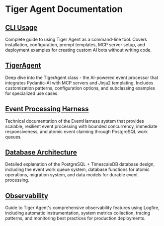 # Tiger Agent Documentation

## [CLI Usage](cli.md)
Complete guide to using Tiger Agent as a command-line tool. Covers installation, configuration, prompt templates, MCP server setup, and deployment examples for creating custom AI bots without writing code.

## [TigerAgent](tiger_agent.md)
Deep dive into the TigerAgent class - the AI-powered event processor that integrates Pydantic-AI with MCP servers and Jinja2 templating. Includes customization patterns, configuration options, and subclassing examples for specialized use cases.

## [Event Processing Harness](event_harness.md)
Technical documentation of the EventHarness system that provides scalable, resilient event processing with bounded concurrency, immediate responsiveness, and atomic event claiming through PostgreSQL work queues.

## [Database Architecture](database.md)
Detailed explanation of the PostgreSQL + TimescaleDB database design, including the event work queue system, database functions for atomic operations, migration system, and data models for durable event processing.

## [Observability](observability.md)
Guide to Tiger Agent's comprehensive observability features using Logfire, including automatic instrumentation, system metrics collection, tracing patterns, and monitoring best practices for production deployments.
